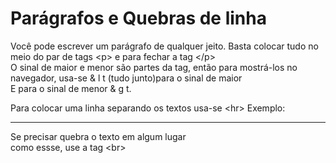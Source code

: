 <!DOCTYPE html>
<html lang="pt-br">
<head>
    <meta charset="UTF-8">
    <meta http-equiv="X-UA-Compatible" content="IE=edge">
    <meta name="viewport" content="width=device-width, initial-scale=1.0">
    <title>Parágrafos</title>
</head>
<body>
    <h1>Parágrafos e Quebras de linha</h1>
    <p>Você pode escrever um parágrafo de qualquer jeito. Basta colocar tudo no meio do par de tags &lt;p&gt; e para fechar a tag &lt;/p&gt;<br>O sinal de maior e menor são partes da tag, então para mostrá-los no navegador, usa-se & l t (tudo junto)para o sinal de maior<br>E para o sinal de menor & g t.</p>
    <p>Para colocar uma linha separando os textos usa-se &lt;hr&gt; Exemplo:<hr>Se precisar quebra o texto em algum lugar<br>como essse, use a tag &lt;br&gt;</p>
</body>
</html>